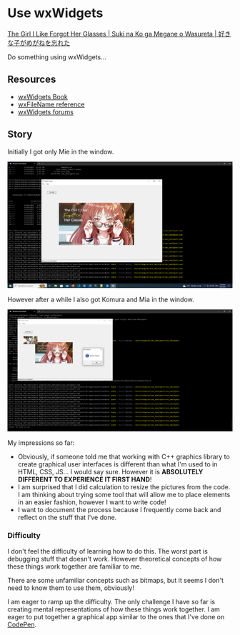 # Use wxWidgets

[The Girl I Like Forgot Her Glasses | Suki na Ko ga Megane o Wasureta | 好きな子がめがねを忘れた](https://sukinako-ga-megane-wo-wasureta.fandom.com/wiki/Manga)

Do something using wxWidgets...

## Resources

- [wxWidgets Book](https://www.wxwidgets.org/docs/book/Cross-Platform%20GUI%20Programming%20with%20wxWidgets.pdf)
- [wxFileName reference](https://docs.wxwidgets.org/trunk/classwx_file_name.html)
- [wxWidgets forums](https://forums.wxwidgets.org/viewtopic.php?t=19583)

## Story

Initially I got only Mie in the window.

![Mie](docs/only_girl.png)

However after a while I also got Komura and Mia in the window.

![Komura and Mia](docs/girl_and_guy.png)

My impressions so far:

- Obviously, if someone told me that working with C++ graphics library to create graphical user interfaces is different than what I'm used to in HTML, CSS, JS... I would say sure. However it is **ABSOLUTELY DIFFERENT TO EXPERIENCE IT FIRST HAND**!
- I am surprised that I did calculation to resize the pictures from the code. I am thinking about trying some tool that will allow me to place elements in an easier fashion, however I want to write code!
- I want to document the process because I frequently come back and reflect on the stuff that I've done.

### Difficulty

I don't feel the difficulty of learning how to do this. The worst part is debugging stuff that doesn't work. However theoretical concepts of how these things work together are familiar to me.

There are some unfamiliar concepts such as bitmaps, but it seems I don't need to know them to use them, obviously!

I am eager to ramp up the difficulty. The only challenge I have so far is creating mental representations of how these things work together. I am eager to put together a graphical app similar to the ones that I've done on [CodePen](https://codepen.io/Flexos96/pen/NWELEgq).
